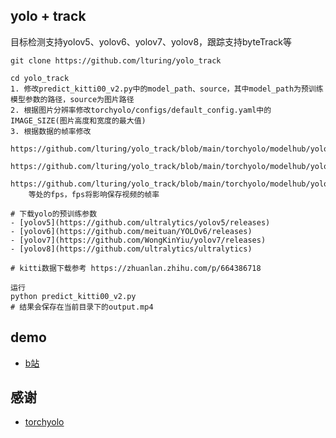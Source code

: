 ## yolo + track
目标检测支持yolov5、yolov6、yolov7、yolov8，跟踪支持byteTrack等

```
git clone https://github.com/lturing/yolo_track

cd yolo_track
1. 修改predict_kitti00_v2.py中的model_path、source，其中model_path为预训练模型参数的路径，source为图片路径
2. 根据图片分辨率修改torchyolo/configs/default_config.yaml中的IMAGE_SIZE(图片高度和宽度的最大值)
3. 根据数据的帧率修改 
    https://github.com/lturing/yolo_track/blob/main/torchyolo/modelhub/yolov5.py#L94
    https://github.com/lturing/yolo_track/blob/main/torchyolo/modelhub/yolov7.py#L89
    https://github.com/lturing/yolo_track/blob/main/torchyolo/modelhub/yolov8.py#L93
    等处的fps，fps将影响保存视频的帧率

# 下载yolo的预训练参数
- [yolov5](https://github.com/ultralytics/yolov5/releases)
- [yolov6](https://github.com/meituan/YOLOv6/releases)
- [yolov7](https://github.com/WongKinYiu/yolov7/releases)
- [yolov8](https://github.com/ultralytics/ultralytics)

# kitti数据下载参考 https://zhuanlan.zhihu.com/p/664386718

运行
python predict_kitti00_v2.py
# 结果会保存在当前目录下的output.mp4

```

## demo 
- [b站](https://www.bilibili.com/video/BV1zg4y1X7s6)


## 感谢
- [torchyolo](https://github.com/kadirnar/torchyolo)




